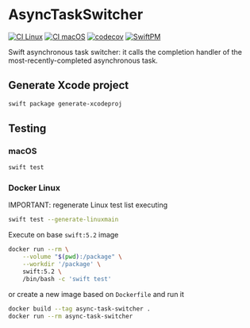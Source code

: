 # AsyncTaskSwitcher

[![CI Linux](https://github.com/horothesun/AsyncTaskSwitcher/workflows/CI%20Linux/badge.svg)](https://github.com/horothesun/AsyncTaskSwitcher/blob/master/.github/workflows/ci-linux.yml)
[![CI macOS](https://github.com/horothesun/AsyncTaskSwitcher/workflows/CI%20macOS/badge.svg)](https://github.com/horothesun/AsyncTaskSwitcher/blob/master/.github/workflows/ci-macos.yml)
[![codecov](https://codecov.io/gh/horothesun/AsyncTaskSwitcher/branch/master/graph/badge.svg?token=6XPPUZBF4W)](https://codecov.io/gh/horothesun/AsyncTaskSwitcher)
[![SwiftPM](https://img.shields.io/badge/SwiftPM-Compatible-brightgreen.svg)](https://swift.org/package-manager/)

Swift asynchronous task switcher: it calls the completion handler of the most-recently-completed asynchronous task.

## Generate Xcode project

```bash
swift package generate-xcodeproj
```

## Testing

### macOS

```bash
swift test
```

### Docker Linux

IMPORTANT: regenerate Linux test list executing

```bash
swift test --generate-linuxmain
```

Execute on base `swift:5.2` image

```bash
docker run --rm \
    --volume "$(pwd):/package" \
    --workdir '/package' \
    swift:5.2 \
    /bin/bash -c 'swift test'
```

or create a new image based on `Dockerfile` and run it

```bash
docker build --tag async-task-switcher .
docker run --rm async-task-switcher
```

